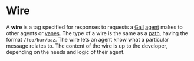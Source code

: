 # Wire

A **wire** is a tag specified for responses to requests a [Gall](gall) [agent](agent) makes to other agents or [vanes](vane). The type of a wire is the same as a [path](path), having the format `/foo/bar/baz`. The wire lets an agent know what a particular message relates to. The content of the wire is up to the developer, depending on the needs and logic of their agent.
